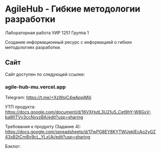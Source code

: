 # AgileHub - Гибкие методологии разработки

Лабораторная работа
УИР 1251
Группа 1

Создание информационный ресурс с информацией о гибких методологиях разработки.

## Сайт

Сайт доступен по следующей ссылке:

### agile-hub-mu.vercel.app

Telegram: https://t.me/+XzWsjC4wAppjMjli

УТП продукта: https://docs.google.com/document/d/16VXHutL3U21u5_Cet9hY-W8GxV-baWITVv3ccNxyzBA/edit?usp=sharing

Требования к продукту (Задание 4): 
https://docs.google.com/spreadsheets/d/17wPG8EY8KYTWUekIEcAo2yGZ43xB2tCmBv9cL_YLxUk/edit?usp=sharing 

Бэклог:

